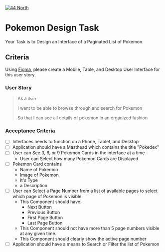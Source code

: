 [![44 North](https://res.cloudinary.com/fortyfournorth/image/upload/v1644103323/44North/ReadmeFileBanner_ixvgvr.jpg)](https://fortyfournorth.ca)

# Pokemon Design Task

Your Task is to Design an Interface of a Paginated List of Pokemon.

## Criteria

Using [Figma](https://www.figma.com/), please create a Mobile, Table, and Desktop User Interface for this user story.

### User Story

> As a `User`
>
> I want to be able to browse through and search for Pokemon
>
> So that I can see all details of pokemon in an organized fashion

### Acceptance Criteria

-   [ ] Interfaces needs to function on a Phone, Tablet, and Desktop
-   [ ] Application should have a Masthead which contains the title "Pokedex"
-   [ ] User can See 3, 6, or 9 Pokemon Cards in the interface at a time
    -   User can Select how many Pokemon Cards are Displayed
-   [ ] Pokemon Card contains
    -   Name of Pokemon
    -   Image of Pokemon
    -   It's Type
    -   a Description
-   [ ] User can Select a Page Number from a list of available pages to select which page of Pokemon is visible
    -   This Component should have:
        -   Next Button
        -   Previous Button
        -   First Page Button
        -   Last Page Button
    -   This Component should not have more than 5 page numbers visible at any given time.
    -   This Component should clearly show the active page number
-   [ ] Application should have a means to Search or Filter the list of Pokemon
